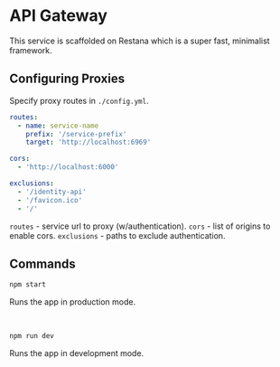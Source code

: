 # API Gateway

This service is scaffolded on Restana which is a super fast, minimalist framework.

## Configuring Proxies

Specify proxy routes in `./config.yml`.

```yaml
routes:
  - name: service-name
    prefix: '/service-prefix'
    target: 'http://localhost:6969'

cors:
  - 'http://localhost:6000'

exclusions:
  - '/identity-api'
  - '/favicon.ico'
  - '/'
```

`routes` - service url to proxy (w/authentication).
`cors` - list of origins to enable cors.
`exclusions` - paths to exclude authentication.

## Commands

```bash
npm start
```

Runs the app in production mode.

<br>

```bash
npm run dev
```

Runs the app in development mode.
